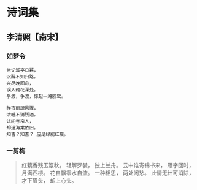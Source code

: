 # 诗词集

## 李清照【南宋】

### 如梦令

```
常记溪亭日暮，  
沉醉不知归路。  
兴尽晚回舟，  
误入藉花深处。  
争渡，争渡，惊起一滩鸥鹭。
```

```
昨夜雨疏风骤，  
浓睡不消残酒。  
试问卷帘人，  
却道海棠依旧。  
知否？知否？ 应是绿肥红瘦。
```

### 一剪梅

>红藕香残玉簟秋。
轻解罗裳，
独上兰舟。
云中谁寄锦书来，
雁字回时，
月满西楼。
花自飘零水自流。
一种相思，
两处闲愁。
此情无计可消除，
才下眉头，
却上心头。
